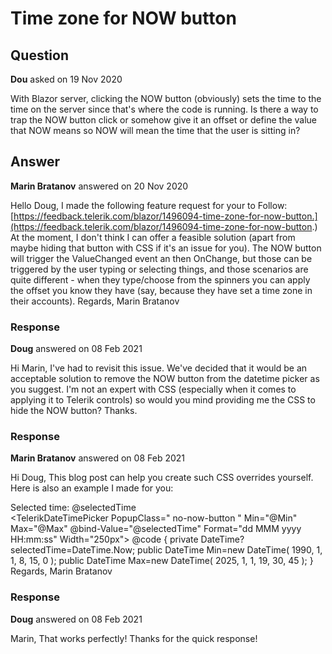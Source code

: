 # Time zone for NOW button

## Question

**Dou** asked on 19 Nov 2020

With Blazor server, clicking the NOW button (obviously) sets the time to the time on the server since that's where the code is running. Is there a way to trap the NOW button click or somehow give it an offset or define the value that NOW means so NOW will mean the time that the user is sitting in?

## Answer

**Marin Bratanov** answered on 20 Nov 2020

Hello Doug, I made the following feature request for your to Follow: [https://feedback.telerik.com/blazor/1496094-time-zone-for-now-button.](https://feedback.telerik.com/blazor/1496094-time-zone-for-now-button.) At the moment, I don't think I can offer a feasible solution (apart from maybe hiding that button with CSS if it's an issue for you). The NOW button will trigger the ValueChanged event an then OnChange, but those can be triggered by the user typing or selecting things, and those scenarios are quite different - when they type/choose from the spinners you can apply the offset you know they have (say, because they have set a time zone in their accounts). Regards, Marin Bratanov

### Response

**Doug** answered on 08 Feb 2021

Hi Marin, I've had to revisit this issue. We've decided that it would be an acceptable solution to remove the NOW button from the datetime picker as you suggest. I'm not an expert with CSS (especially when it comes to applying it to Telerik controls) so would you mind providing me the CSS to hide the NOW button? Thanks.

### Response

**Marin Bratanov** answered on 08 Feb 2021

Hi Doug, This blog post can help you create such CSS overrides yourself. Here is also an example I made for you: <style>. no-now-button.k-time-now { display: none;
} </style>

Selected time: @selectedTime
<br /> <TelerikDateTimePicker PopupClass=" no-now-button " Min="@Min" Max="@Max" @bind-Value="@selectedTime" Format="dd MMM yyyy HH:mm:ss" Width="250px"> </TelerikDateTimePicker> @code {
private DateTime? selectedTime=DateTime.Now;
public DateTime Min=new DateTime( 1990, 1, 1, 8, 15, 0 );
public DateTime Max=new DateTime( 2025, 1, 1, 19, 30, 45 );
} Regards, Marin Bratanov

### Response

**Doug** answered on 08 Feb 2021

Marin, That works perfectly! Thanks for the quick response!
